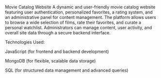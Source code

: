 Movie Catalog Website
A dynamic and user-friendly movie catalog website featuring user authentication, personalized favorites, a rating system, and an administrative panel for content management. The platform allows users to browse a wide selection of films, rate their favorites, and curate a personal watchlist. Administrators can manage content, user activity, and overall site data through a secure backend interface.

Technologies Used:

JavaScript (for frontend and backend development)

MongoDB (for flexible, scalable data storage)

SQL (for structured data management and advanced queries)
